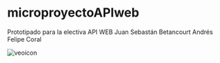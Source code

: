 # microproyectoAPIweb
Prototipado para la electiva API WEB
Juan Sebastán Betancourt
Andrés Felipe Coral

![veoicon](https://user-images.githubusercontent.com/80282099/147694572-a6da4fac-1be6-4966-8f5e-0b88ce60545b.png)
